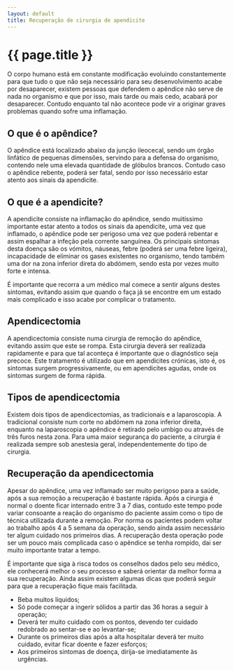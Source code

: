 ```yaml
---
layout: default
title: Recuperação de cirurgia de apendicite
---
```


# {{ page.title }}

O corpo humano está em constante modificação evoluindo constantemente para que tudo o que não seja necessário para seu desenvolvimento acabe por desaparecer, existem pessoas que defendem o apêndice não serve de nada no organismo e que por isso, mais tarde ou mais cedo, acabará por desaparecer. Contudo enquanto tal não acontece pode vir a originar graves problemas quando sofre uma inflamação.

## O que é o apêndice?

O apêndice está localizado abaixo da junção ileocecal, sendo um órgão linfático de pequenas dimensões, servindo para a defensa do organismo, contendo nele uma elevada quantidade de glóbulos brancos. Contudo caso o apêndice rebente, poderá ser fatal, sendo por isso necessário estar atento aos sinais da apendicite.

## O que é a apendicite?

A apendicite consiste na inflamação do apêndice, sendo muitíssimo importante estar atento a todos os sinais da apendicite, uma vez que inflamado, o apêndice pode ser perigoso uma vez que poderá rebentar e assim espalhar a infeção pela corrente sanguínea. Os principais sintomas desta doença são os vómitos, náuseas, febre (poderá ser uma febre ligeira), incapacidade de eliminar os gases existentes no organismo, tendo também uma dor na zona inferior direta do abdómem, sendo esta por vezes muito forte e intensa.

É importante que recorra a um médico mal comece a sentir alguns destes sintomas, evitando assim que quando o faça já se encontre em um estado mais complicado e isso acabe por complicar o tratamento.

## Apendicectomia

A apendicectomia consiste numa cirurgia de remoção do apêndice, evitando assim que este se rompa. Esta cirurgia deverá ser realizada rapidamente e para que tal aconteça é importante que o diagnóstico seja precoce. Este tratamento é utilizado que em apendicites crónicas, isto é, os sintomas surgem progressivamente, ou em apendicites agudas, onde os sintomas surgem de forma rápida.

## Tipos de apendicectomia

Existem dois tipos de apendicectomias, as tradicionais e a laparoscopia. A tradicional consiste num corte no abdómem na zona inferior direita, enquanto na laparoscopia o apêndice é retirado pelo umbigo ou através de três furos nesta zona. Para uma maior segurança do paciente, a cirurgia é realizada sempre sob anestesia geral, independentemente do tipo de cirurgia.

## Recuperação da apendicectomia

Apesar do apêndice, uma vez inflamado ser muito perigoso para a saúde, após a sua remoção a recuperação é bastante rápida. Após a cirurgia é normal o doente ficar internado entre 3 a 7 dias, contudo este tempo pode variar consoante a reação do organismo do paciente assim como o tipo de técnica utilizada durante a remoção. Por norma os pacientes podem voltar ao trabalho após 4 a 5 semana da operação, sendo ainda assim necessário ter algum cuidado nos primeiros dias. A recuperação desta operação pode ser um pouco mais complicada caso o apêndice se tenha rompido, dai ser muito importante tratar a tempo.

É importante que siga à risca todos os conselhos dados pelo seu médico, ele conhecerá melhor o seu processo e saberá orientar da melhor forma a sua recuperação. Ainda assim existem algumas dicas que poderá seguir para que a recuperação fique mais facilitada.

* Beba muitos líquidos;
* Só pode começar a ingerir sólidos a partir das 36 horas a seguir à operação;
* Deverá ter muito cuidado com os pontos, devendo ter cuidado redobrado ao sentar-se e ao levantar-se;
* Durante os primeiros dias após a alta hospitalar deverá ter muito cuidado, evitar ficar doente e fazer esforços;
* Aos primeiros sintomas de doença, dirija-se imediatamente às urgências.
